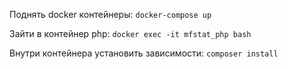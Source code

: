 Поднять docker контейнеры:
`docker-compose up`

Зайти в контейнер php:
`docker exec -it mfstat_php bash`

Внутри контейнера установить зависимости:
`composer install`
